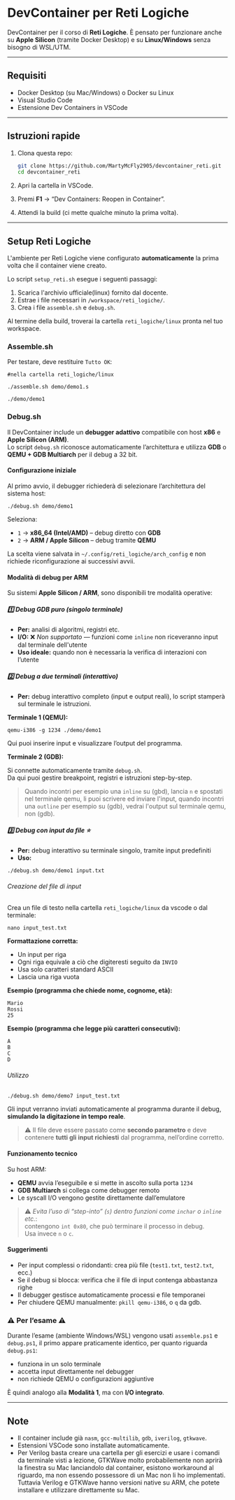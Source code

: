 # DevContainer per Reti Logiche

DevContainer per il corso di **Reti Logiche**.
È pensato per funzionare anche su **Apple Silicon** (tramite Docker Desktop) e su **Linux/Windows** senza bisogno di WSL/UTM.

---

## Requisiti

* Docker Desktop (su Mac/Windows) o Docker su Linux
* Visual Studio Code
* Estensione Dev Containers in VSCode

---

## Istruzioni rapide

1. Clona questa repo:

   ```bash
   git clone https://github.com/MartyMcFly2905/devcontainer_reti.git
   cd devcontainer_reti
   ```
2. Apri la cartella in VSCode.
3. Premi **F1** → “Dev Containers: Reopen in Container”.
4. Attendi la build (ci mette qualche minuto la prima volta).

---

## Setup Reti Logiche

L'ambiente per Reti Logiche viene configurato **automaticamente** la prima volta che il container viene creato.

Lo script `setup_reti.sh` esegue i seguenti passaggi:

1.  Scarica l'archivio ufficiale(linux) fornito dal docente.
2.  Estrae i file necessari in `/workspace/reti_logiche/`.
3.  Crea i file `assemble.sh` e `debug.sh`.

Al termine della build, troverai la cartella `reti_logiche/linux` pronta nel tuo workspace.

### Assemble.sh

Per testare, deve restituire `Tutto OK`:

```
#nella cartella reti_logiche/linux

./assemble.sh demo/demo1.s

./demo/demo1
```

### Debug.sh

Il DevContainer include un **debugger adattivo** compatibile con host **x86** e **Apple Silicon (ARM)**.  
Lo script `debug.sh` riconosce automaticamente l’architettura e utilizza **GDB** o **QEMU + GDB Multiarch** per il debug a 32 bit.

#### Configurazione iniziale

Al primo avvio, il debugger richiederà di selezionare l’architettura del sistema host:

```
./debug.sh demo/demo1
```

Seleziona:

- `1` → **x86_64 (Intel/AMD)** – debug diretto con **GDB**  
- `2` → **ARM / Apple Silicon** – debug tramite **QEMU**  

La scelta viene salvata in `~/.config/reti_logiche/arch_config` e non richiede riconfigurazione ai successivi avvii.

#### Modalità di debug per ARM

Su sistemi **Apple Silicon / ARM**, sono disponibili tre modalità operative:

##### 1️⃣ Debug GDB puro (singolo terminale)

- **Per:** analisi di algoritmi, registri etc. 
- **I/O:** ❌ *Non supportato* — funzioni come `inline` non riceveranno input dal terminale dell'utente  
- **Uso ideale:** quando non è necessaria la verifica di interazioni con l’utente

##### 2️⃣ Debug a due terminali (interattivo)

- **Per:** debug interattivo completo (input e output reali), lo script stamperà sul terminale le istruzioni.

**Terminale 1 (QEMU):**

```
qemu-i386 -g 1234 ./demo/demo1
```

Qui puoi inserire input e visualizzare l’output del programma.

**Terminale 2 (GDB):**  

Si connette automaticamente tramite `debug.sh`.  
Da qui puoi gestire breakpoint, registri e istruzioni step-by-step.

> Quando incontri per esempio una `inline` su (gbd), lancia `n` e spostati nel terminale qemu, li puoi scrivere ed inviare l'input, quando incontri una `outline` per esempio su (gdb), vedrai l'output sul terminale qemu, non (gdb).


##### 3️⃣ Debug con input da file ⭐
- **Per:** debug interattivo su terminale singolo, tramite input predefiniti
- **Uso:**

```
./debug.sh demo/demo1 input.txt
```

###### Creazione del file di input

Crea un file di testo nella cartella `reti_logiche/linux` da vscode o dal terminale:

```
nano input_test.txt
```

**Formattazione corretta:**
- Un input per riga  
- Ogni riga equivale a ciò che digiteresti seguito da `INVIO`  
- Usa solo caratteri standard ASCII
- Lascia una riga vuota

**Esempio (programma che chiede nome, cognome, età):**
```
Mario
Rossi
25

```

**Esempio (programma che legge più caratteri consecutivi):**
```
A
B
C
D

```

###### Utilizzo

```
./debug.sh demo/demo7 input_test.txt
```

Gli input verranno inviati automaticamente al programma durante il debug, **simulando la digitazione in tempo reale**.

> ⚠️ Il file deve essere passato come **secondo parametro** e deve contenere **tutti gli input richiesti** dal programma, nell’ordine corretto.

#### Funzionamento tecnico

Su host ARM:
- **QEMU** avvia l’eseguibile e si mette in ascolto sulla porta `1234`
- **GDB Multiarch** si collega come debugger remoto
- Le syscall I/O vengono gestite direttamente dall’emulatore

> ⚠️ *Evita l’uso di “step-into” (`s`) dentro funzioni come `inchar` o `inline` etc.*:  
> contengono `int 0x80`, che può terminare il processo in debug.  
> Usa invece `n` o `c`.

#### Suggerimenti

- Per input complessi o ridondanti: crea più file (`test1.txt`, `test2.txt`, ecc.)  
- Se il debug si blocca: verifica che il file di input contenga abbastanza righe  
- Il debugger gestisce automaticamente processi e file temporanei  
- Per chiudere QEMU manualmente: `pkill qemu-i386`, o `q` da gdb.

### ⚠️ Per l’esame ⚠️

Durante l’esame (ambiente Windows/WSL) vengono usati `assemble.ps1` e `debug.ps1`, il primo appare praticamente identico, per quanto riguarda `debug.ps1`:
- funziona in un solo terminale
- accetta input direttamente nel debugger
- non richiede QEMU o configurazioni aggiuntive

È quindi analogo alla **Modalità 1**, ma con **I/O integrato**.

---

## Note

- Il container include già `nasm`, `gcc-multilib`, `gdb`, `iverilog`, `gtkwave`.
- Estensioni VSCode sono installate automaticamente.
- Per Verilog basta creare una cartella per gli esercizi e usare i comandi da terminale visti a lezione, GTKWave molto probabilemente non aprirà la finestra su Mac lanciandolo dal container, esistono workaround al riguardo, ma non essendo possessore di un Mac non li ho implementati.  
Tuttavia Verilog e GTKWave hanno versioni native su ARM, che potete installare e utilizzare direttamente su Mac.